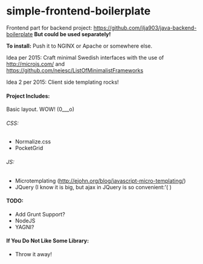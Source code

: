 # simple-frontend-boilerplate

Frontend part for backend project: https://github.com/ilja903/java-backend-boilerplate 
**But could be used separately!**

**To install:** Push it to NGINX or Apache or somewhere else.


Idea per 2015: Craft minimal Swedish interfaces with the use of http://microjs.com/  and https://github.com/neiesc/ListOfMinimalistFrameworks 

Idea 2 per 2015: Client side templating rocks!


#### Project Includes:

Basic layout. WOW! (0___o)

###### CSS:

* Normalize.css
* PocketGrid

###### JS:

* Microtemplating (http://ejohn.org/blog/javascript-micro-templating/)
* JQuery (I know it is big, but ajax in JQuery is so convenient:'( )

#### TODO:
* Add Grunt Support?
* NodeJS
* YAGNI?

#### If You Do Not Like Some Library:
* Throw it away!
